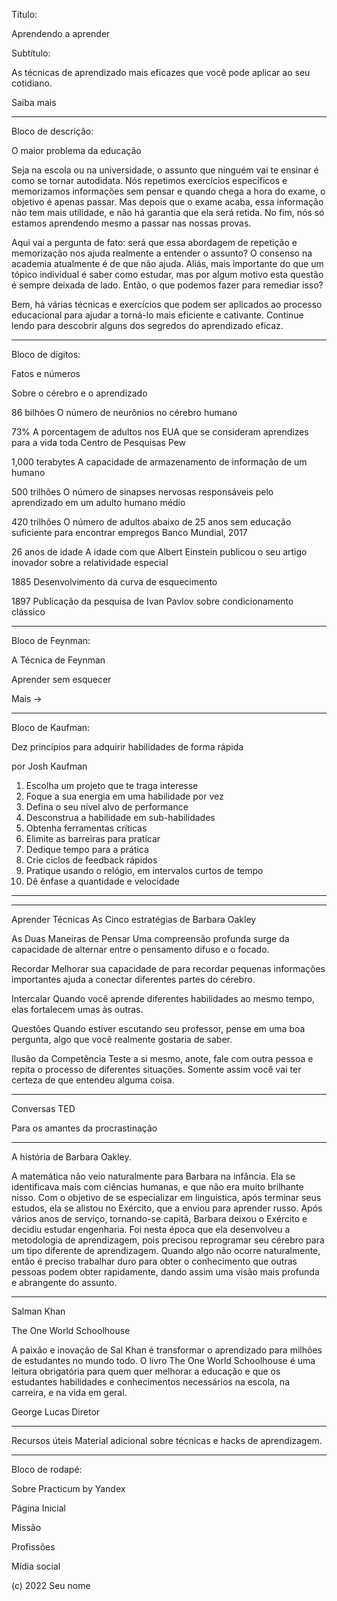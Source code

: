 Título:

Aprendendo a aprender

Subtítulo:

As técnicas de aprendizado mais eficazes que você pode aplicar ao seu cotidiano.

Saiba mais

---

Bloco de descrição:

O maior problema da educação

Seja na escola ou na universidade, o assunto que ninguém vai te ensinar é como se tornar autodidata. Nós repetimos exercícios específicos e memorizamos informações sem pensar e quando chega a hora do exame, o objetivo é apenas passar. Mas depois que o exame acaba, essa informação não tem mais utilidade, e não há garantia que ela será retida. No fim, nós só estamos aprendendo mesmo a passar nas nossas provas.

Aqui vai a pergunta de fato: será que essa abordagem de repetição e memorização nos ajuda realmente a entender o assunto? O consenso na academia atualmente é de que não ajuda. Aliás, mais importante do que um tópico individual é saber como estudar, mas por algum motivo esta questão é sempre deixada de lado. Então, o que podemos fazer para remediar isso?

Bem, há várias técnicas e exercícios que podem ser aplicados ao processo educacional para ajudar a torná-lo mais eficiente e cativante. Continue lendo para descobrir alguns dos segredos do aprendizado eficaz.

---

Bloco de dígitos:

Fatos e números

Sobre o cérebro e o aprendizado

86 bilhões
O número de neurônios no cérebro humano

73%
A porcentagem de adultos nos EUA que se consideram aprendizes para a vida toda
Centro de Pesquisas Pew

1,000 terabytes
A capacidade de armazenamento de informação de um humano

500 trilhões
O número de sinapses nervosas responsáveis pelo aprendizado em um adulto humano médio

420 trilhões
O número de adultos abaixo de 25 anos sem educação suficiente para encontrar empregos
Banco Mundial, 2017

26 anos de idade
A idade com que Albert Einstein publicou o seu artigo inovador sobre a relatividade especial

1885
Desenvolvimento da curva de esquecimento

1897
Publicação da pesquisa de Ivan Pavlov sobre condicionamento clássico

---

Bloco de Feynman:

A Técnica de Feynman

Aprender sem esquecer

Mais →

---

Bloco de Kaufman:

Dez princípios para adquirir habilidades de forma rápida

por Josh Kaufman

1. Escolha um projeto que te traga interesse
2. Foque a sua energia em uma habilidade por vez
3. Defina o seu nível alvo de performance
4. Desconstrua a habilidade em sub-habilidades
5. Obtenha ferramentas críticas
6. Elimite as barreiras para praticar
7. Dedique tempo para a prática
8. Crie ciclos de feedback rápidos
9. Pratique usando o relógio, em intervalos curtos de tempo
10. Dê ênfase a quantidade e velocidade

---
----

Aprender Técnicas
As Cinco estratégias de Barbara Oakley

As Duas Maneiras de Pensar
Uma compreensão profunda surge da capacidade de alternar entre o pensamento difuso e o focado.

Recordar
Melhorar sua capacidade de para recordar pequenas informações importantes ajuda a conectar diferentes partes do cérebro.

Intercalar
Quando você aprende diferentes habilidades ao mesmo tempo, elas fortalecem umas às outras.

Questões
Quando estiver escutando seu professor, pense em uma boa pergunta, algo que você realmente gostaria de saber.

Ilusão da Competência
Teste a si mesmo, anote, fale com outra pessoa e repita o processo de diferentes situações. Somente assim você vai ter certeza de que entendeu alguma coisa.

----

Conversas TED

Para os amantes da procrastinação

----

A história de Barbara Oakley.

A matemática não veio naturalmente para Barbara na infância. Ela se identificava mais com ciências humanas, e que não era muito brilhante nisso. Com o objetivo de se especializar em linguística, após terminar seus estudos, ela se alistou no Exército, que a enviou para aprender russo. Após vários anos de serviço, tornando-se capitã, Barbara deixou o Exército e decidiu estudar engenharia. Foi nesta época que ela desenvolveu a metodologia de aprendizagem, pois precisou reprogramar seu cérebro para um tipo diferente de aprendizagem. Quando algo não ocorre naturalmente, então é preciso trabalhar duro para obter o conhecimento que outras pessoas podem obter rapidamente, dando assim uma visão mais profunda e abrangente do assunto.

----

Salman Khan

The One World Schoolhouse

A paixão e inovação de Sal Khan é transformar o aprendizado para milhões de estudantes no mundo todo. O livro The One World Schoolhouse é uma leitura obrigatória para quem quer melhorar a educação e que os estudantes habilidades e conhecimentos necessários na escola, na carreira, e na vida em geral.

George Lucas
Diretor

----

Recursos úteis
Material adicional sobre técnicas e hacks de aprendizagem.

----

Bloco de rodapé:

Sobre Practicum by Yandex

Página Inicial

Missão

Profissões

Mídia social

(c) 2022 Seu nome
